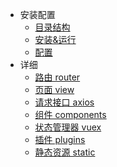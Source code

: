 * 安装配置
    * [目录结构](catalog.md)
    * [安装&运行](/env/)
    * [配置](config.md)
* 详细
    * [路由 router](/router/)
    * [页面 view](/pages/)
    * [请求接口 axios](/axios/)
    * [组件 components](/components/)
    * [状态管理器 vuex](/vuex/)
    * [插件 plugins](/plugins/)
    * [静态资源 static](/static/)
